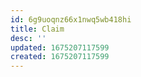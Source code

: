 ```yaml
---
id: 6g9uoqnz66x1nwq5wb418hi
title: Claim
desc: ''
updated: 1675207117599
created: 1675207117599
---
```

